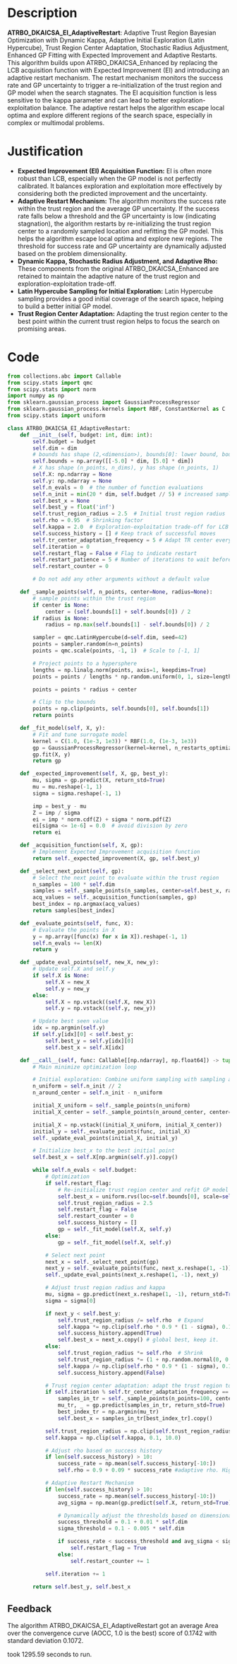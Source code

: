 # Description
**ATRBO_DKAICSA_EI_AdaptiveRestart**: Adaptive Trust Region Bayesian Optimization with Dynamic Kappa, Adaptive Initial Exploration (Latin Hypercube), Trust Region Center Adaptation, Stochastic Radius Adjustment, Enhanced GP Fitting with Expected Improvement and Adaptive Restarts. This algorithm builds upon ATRBO_DKAICSA_Enhanced by replacing the LCB acquisition function with Expected Improvement (EI) and introducing an adaptive restart mechanism. The restart mechanism monitors the success rate and GP uncertainty to trigger a re-initialization of the trust region and GP model when the search stagnates. The EI acquisition function is less sensitive to the kappa parameter and can lead to better exploration-exploitation balance. The adaptive restart helps the algorithm escape local optima and explore different regions of the search space, especially in complex or multimodal problems.

# Justification
*   **Expected Improvement (EI) Acquisition Function:** EI is often more robust than LCB, especially when the GP model is not perfectly calibrated. It balances exploration and exploitation more effectively by considering both the predicted improvement and the uncertainty.
*   **Adaptive Restart Mechanism:** The algorithm monitors the success rate within the trust region and the average GP uncertainty. If the success rate falls below a threshold and the GP uncertainty is low (indicating stagnation), the algorithm restarts by re-initializing the trust region center to a randomly sampled location and refitting the GP model. This helps the algorithm escape local optima and explore new regions. The threshold for success rate and GP uncertainty are dynamically adjusted based on the problem dimensionality.
*   **Dynamic Kappa, Stochastic Radius Adjustment, and Adaptive Rho:** These components from the original ATRBO_DKAICSA_Enhanced are retained to maintain the adaptive nature of the trust region and exploration-exploitation trade-off.
*   **Latin Hypercube Sampling for Initial Exploration:** Latin Hypercube sampling provides a good initial coverage of the search space, helping to build a better initial GP model.
*   **Trust Region Center Adaptation:** Adapting the trust region center to the best point within the current trust region helps to focus the search on promising areas.

# Code
```python
from collections.abc import Callable
from scipy.stats import qmc
from scipy.stats import norm
import numpy as np
from sklearn.gaussian_process import GaussianProcessRegressor
from sklearn.gaussian_process.kernels import RBF, ConstantKernel as C
from scipy.stats import uniform

class ATRBO_DKAICSA_EI_AdaptiveRestart:
    def __init__(self, budget: int, dim: int):
        self.budget = budget
        self.dim = dim
        # bounds has shape (2,<dimension>), bounds[0]: lower bound, bounds[1]: upper bound
        self.bounds = np.array([[-5.0] * dim, [5.0] * dim])
        # X has shape (n_points, n_dims), y has shape (n_points, 1)
        self.X: np.ndarray = None
        self.y: np.ndarray = None
        self.n_evals = 0  # the number of function evaluations
        self.n_init = min(20 * dim, self.budget // 5) # increased samples for initial exploration
        self.best_x = None
        self.best_y = float('inf')
        self.trust_region_radius = 2.5  # Initial trust region radius
        self.rho = 0.95  # Shrinking factor
        self.kappa = 2.0  # Exploration-exploitation trade-off for LCB
        self.success_history = [] # Keep track of successful moves
        self.tr_center_adaptation_frequency = 5 # Adapt TR center every 5 iterations
        self.iteration = 0
        self.restart_flag = False # Flag to indicate restart
        self.restart_patience = 5 # Number of iterations to wait before restarting again
        self.restart_counter = 0

        # Do not add any other arguments without a default value

    def _sample_points(self, n_points, center=None, radius=None):
        # sample points within the trust region
        if center is None:
            center = (self.bounds[1] + self.bounds[0]) / 2
        if radius is None:
            radius = np.max(self.bounds[1] - self.bounds[0]) / 2

        sampler = qmc.LatinHypercube(d=self.dim, seed=42)
        points = sampler.random(n=n_points)
        points = qmc.scale(points, -1, 1)  # Scale to [-1, 1]

        # Project points to a hypersphere
        lengths = np.linalg.norm(points, axis=1, keepdims=True)
        points = points / lengths * np.random.uniform(0, 1, size=lengths.shape) ** (1 / self.dim)

        points = points * radius + center

        # Clip to the bounds
        points = np.clip(points, self.bounds[0], self.bounds[1])
        return points

    def _fit_model(self, X, y):
        # Fit and tune surrogate model
        kernel = C(1.0, (1e-3, 1e3)) * RBF(1.0, (1e-3, 1e3))
        gp = GaussianProcessRegressor(kernel=kernel, n_restarts_optimizer=10, random_state=42) # Increased restarts
        gp.fit(X, y)
        return gp

    def _expected_improvement(self, X, gp, best_y):
        mu, sigma = gp.predict(X, return_std=True)
        mu = mu.reshape(-1, 1)
        sigma = sigma.reshape(-1, 1)

        imp = best_y - mu
        Z = imp / sigma
        ei = imp * norm.cdf(Z) + sigma * norm.pdf(Z)
        ei[sigma <= 1e-6] = 0.0  # avoid division by zero
        return ei

    def _acquisition_function(self, X, gp):
        # Implement Expected Improvement acquisition function
        return self._expected_improvement(X, gp, self.best_y)

    def _select_next_point(self, gp):
        # Select the next point to evaluate within the trust region
        n_samples = 100 * self.dim
        samples = self._sample_points(n_samples, center=self.best_x, radius=self.trust_region_radius)
        acq_values = self._acquisition_function(samples, gp)
        best_index = np.argmax(acq_values)
        return samples[best_index]

    def _evaluate_points(self, func, X):
        # Evaluate the points in X
        y = np.array([func(x) for x in X]).reshape(-1, 1)
        self.n_evals += len(X)
        return y

    def _update_eval_points(self, new_X, new_y):
        # Update self.X and self.y
        if self.X is None:
            self.X = new_X
            self.y = new_y
        else:
            self.X = np.vstack((self.X, new_X))
            self.y = np.vstack((self.y, new_y))

        # Update best seen value
        idx = np.argmin(self.y)
        if self.y[idx][0] < self.best_y:
            self.best_y = self.y[idx][0]
            self.best_x = self.X[idx]

    def __call__(self, func: Callable[[np.ndarray], np.float64]) -> tuple[np.float64, np.array]:
        # Main minimize optimization loop

        # Initial exploration: Combine uniform sampling with sampling around the center
        n_uniform = self.n_init // 2
        n_around_center = self.n_init - n_uniform

        initial_X_uniform = self._sample_points(n_uniform)
        initial_X_center = self._sample_points(n_around_center, center=(self.bounds[1] + self.bounds[0]) / 2, radius=np.max(self.bounds[1] - self.bounds[0]) / 4)

        initial_X = np.vstack((initial_X_uniform, initial_X_center))
        initial_y = self._evaluate_points(func, initial_X)
        self._update_eval_points(initial_X, initial_y)

        # Initialize best_x to the best initial point
        self.best_x = self.X[np.argmin(self.y)].copy()

        while self.n_evals < self.budget:
            # Optimization
            if self.restart_flag:
                # Re-initialize trust region center and refit GP model
                self.best_x = uniform.rvs(loc=self.bounds[0], scale=self.bounds[1] - self.bounds[0], size=self.dim)
                self.trust_region_radius = 2.5
                self.restart_flag = False
                self.restart_counter = 0
                self.success_history = []
                gp = self._fit_model(self.X, self.y)
            else:
                gp = self._fit_model(self.X, self.y)

            # Select next point
            next_x = self._select_next_point(gp)
            next_y = self._evaluate_points(func, next_x.reshape(1, -1))
            self._update_eval_points(next_x.reshape(1, -1), next_y)

            # Adjust trust region radius and kappa
            mu, sigma = gp.predict(next_x.reshape(1, -1), return_std=True)
            sigma = sigma[0]

            if next_y < self.best_y:
                self.trust_region_radius /= self.rho  # Expand
                self.kappa *= np.clip(self.rho * 0.9 * (1 - sigma), 0.1, 1.0) # Reduced kappa decrease, also consider GP's uncertainty
                self.success_history.append(True)
                self.best_x = next_x.copy() # global best, keep it.
            else:
                self.trust_region_radius *= self.rho  # Shrink
                self.trust_region_radius *= (1 + np.random.normal(0, 0.05)) #Stochastic expansion
                self.kappa /= np.clip(self.rho * 0.9 * (1 - sigma), 0.1, 1.0) # increase kappa more when unsuccessful, also consider GP's uncertainty
                self.success_history.append(False)

            # Trust region center adaptation: adapt the trust region to the best point within the region
            if self.iteration % self.tr_center_adaptation_frequency == 0:
                samples_in_tr = self._sample_points(n_points=100, center=self.best_x, radius=self.trust_region_radius)
                mu_tr, _ = gp.predict(samples_in_tr, return_std=True)
                best_index_tr = np.argmin(mu_tr)
                self.best_x = samples_in_tr[best_index_tr].copy()

            self.trust_region_radius = np.clip(self.trust_region_radius, 1e-2, np.max(self.bounds[1] - self.bounds[0]) / 2)
            self.kappa = np.clip(self.kappa, 0.1, 10.0)

            # Adjust rho based on success history
            if len(self.success_history) > 10:
                success_rate = np.mean(self.success_history[-10:])
                self.rho = 0.9 + 0.09 * success_rate #adaptive rho. Higher success rate leads to higher rho, and thus slower shrinking.

            # Adaptive Restart Mechanism
            if len(self.success_history) > 10:
                success_rate = np.mean(self.success_history[-10:])
                avg_sigma = np.mean(gp.predict(self.X, return_std=True)[1])

                # Dynamically adjust the thresholds based on dimensionality
                success_threshold = 0.1 + 0.01 * self.dim
                sigma_threshold = 0.1 - 0.005 * self.dim

                if success_rate < success_threshold and avg_sigma < sigma_threshold and self.restart_counter >= self.restart_patience:
                    self.restart_flag = True
                else:
                    self.restart_counter += 1

            self.iteration += 1

        return self.best_y, self.best_x
```
## Feedback
 The algorithm ATRBO_DKAICSA_EI_AdaptiveRestart got an average Area over the convergence curve (AOCC, 1.0 is the best) score of 0.1742 with standard deviation 0.1072.

took 1295.59 seconds to run.